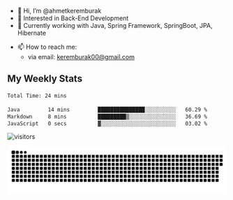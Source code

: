 - 👋 Hi, I’m @ahmetkeremburak
- 👀 Interested in Back-End Development
- 🌱 Currently working with Java, Spring Framework, SpringBoot, JPA, Hibernate
<!---
- :book: Currently reading "[Guin Saga](https://en.wikipedia.org/wiki/Guin_Saga)"
- :tv: Currently playing "[KartRider: Drift](https://store.steampowered.com/app/1184140/KartRider_Drift/)"
--->
- 📫 How to reach me:  
  - via email: keremburak00@gmail.com
<!---
- 💞️ I’m looking to collaborate on ...
--->

<!---
ahmetkeremburak/ahmetkeremburak is a ✨ special ✨ repository because its `README.md` (this file) appears on your GitHub profile.
You can click the Preview link to take a look at your changes.
--->
## My Weekly Stats
<!--START_SECTION:waka-->

```text
Total Time: 24 mins

Java         14 mins         ███████████████░░░░░░░░░░   60.29 %
Markdown     8 mins          █████████▒░░░░░░░░░░░░░░░   36.69 %
JavaScript   0 secs          ▓░░░░░░░░░░░░░░░░░░░░░░░░   03.02 %
```

<!--END_SECTION:waka-->


![visitors](https://visitor-badge.glitch.me/badge?page_id=ahmetkeremburak&left_color=red&right_color=green) 


<a href="https://github.com/ahmetkeremburak"><img src="contributions.svg"></a>

